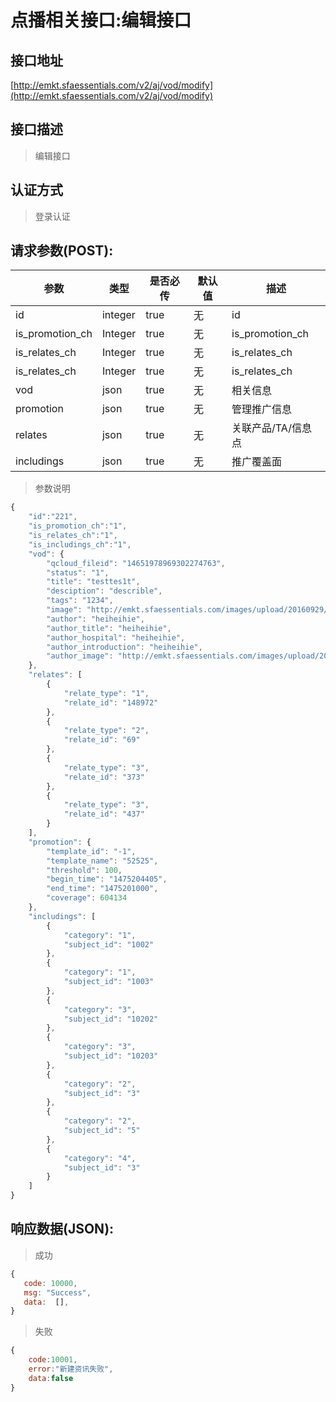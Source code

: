 # 点播相关接口:编辑接口

## 接口地址

[http://emkt.sfaessentials.com/v2/aj/vod/modify](http://emkt.sfaessentials.com/v2/aj/vod/modify)

## 接口描述

> 编辑接口

## 认证方式

> 登录认证

## 请求参数(POST):

| 参数 | 类型| 是否必传 | 默认值 |  描述 | 
| ---- | ---- | ----- | ----- | ----- | 
| id | integer | true | 无 | id |  
|is_promotion_ch|Integer|true|无|is_promotion_ch|
|is_relates_ch|Integer|true|无|is_relates_ch|
|is_relates_ch|Integer|true|无|is_relates_ch|
| vod | json | true | 无 | 相关信息 | 
| promotion | json | true | 无 | 管理推广信息 |
| relates |  json | true | 无 | 关联产品/TA/信息点 |
| includings |  json | true | 无 | 推广覆盖面 |

> 参数说明
```javascript
{  
    "id":"221",
    "is_promotion_ch":"1",
    "is_relates_ch":"1",
    "is_includings_ch":"1",
    "vod": {
        "qcloud_fileid": "14651978969302274763",
        "status": "1",
        "title": "testtes1t",
        "desciption": "describle",
        "tags": "1234",
        "image": "http://emkt.sfaessentials.com/images/upload/20160929/1475135734275.png",
        "author": "heiheihie",
        "author_title": "heiheihie",
        "author_hospital": "heiheihie",
        "author_introduction": "heiheihie",
        "author_image": "http://emkt.sfaessentials.com/images/upload/20160929/14751357434239.png"
    },
    "relates": [
        {
            "relate_type": "1",
            "relate_id": "148972"
        },
        {
            "relate_type": "2",
            "relate_id": "69"
        },
        {
            "relate_type": "3",
            "relate_id": "373"
        },
        {
            "relate_type": "3",
            "relate_id": "437"
        }
    ],
    "promotion": {
        "template_id": "-1",
        "template_name": "52525",
        "threshold": 100,
        "begin_time": "1475204405",
        "end_time": "1475201000",
        "coverage": 604134
    },
    "includings": [
        {
            "category": "1",
            "subject_id": "1002"
        },
        {
            "category": "1",
            "subject_id": "1003"
        },
        {
            "category": "3",
            "subject_id": "10202"
        },
        {
            "category": "3",
            "subject_id": "10203"
        },
        {
            "category": "2",
            "subject_id": "3"
        },
        {
            "category": "2",
            "subject_id": "5"
        },
        {
            "category": "4",
            "subject_id": "3"
        }
    ]
}
```
## 响应数据(JSON):
> 成功
```javascript
{
   code: 10000,
   msg: "Success",
   data:  [],
}
```
> 失败 
```javascript
{
    code:10001,
    error:"新建资讯失败",
    data:false
}
```